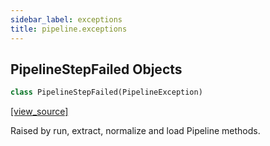 ```yaml
---
sidebar_label: exceptions
title: pipeline.exceptions
---
```


## PipelineStepFailed Objects

```python
class PipelineStepFailed(PipelineException)
```

[[view_source]](https://github.com/dlt-hub/dlt/blob/3739c9ac839aafef713f6d5ebbc6a81b2a39a1b0/dlt/pipeline/exceptions.py#L50)

Raised by run, extract, normalize and load Pipeline methods.


